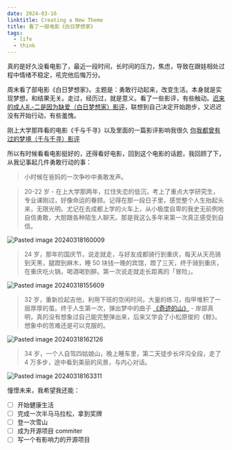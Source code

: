```yaml
---
date: 2024-03-16
linktitle: Creating a New Theme
title: 看了一部电影《白日梦想家》
tags:
  - life
  - think
---
```


真的是好久没看电影了，最近一段时间，长时间的压力，焦虑，导致在跟娃相处过程中情绪不稳定，吼完他后悔万分。

周末看了部电影《白日梦想家》。主题是：勇敢行动起来，改变生活。本身就是实现梦想，和结果无关。走过，经历过，就是意义。看了一些影评，有些触动。[迟来的成人礼-二是因为缺爱（白日梦想家）影评](https://movie.douban.com/review/6482906/)，联想到自己决定开始跑步，又迟迟没有开始行动，有些羞愧。

刚上大学那阵看的电影《千与千寻》以及里面的一篇影评影响我很久 [你我都曾有过的梦境（千与千寻）影评](https://movie.douban.com/review/1050852/?start=0#comments)

所以有时候看看电影挺好的，还得看好电影，回到这个电影的话题，我回顾了下，从我记事起几件勇敢行动的事：

> 小时候在爸妈的一次争吵中勇敢发声。

> 20-22 岁 - 在上大学那两年，扛住失恋的低沉，考上了重点大学研究生，专业课刚过，好像命运的眷顾。记得在那一段日子里，感觉整个人生抬起头来，无限光明。尤记在去成都上学的火车上，从小极度自卑的我史无前例地自信勇敢，大胆跟各种陌生人聊天。那是我这么多年来第一次真正感受到自信。

![Pasted image 20240318160009](https://cdn.jsdelivr.net/gh/goby-ao/picgo@main/img/Pasted%20image%2020240318160009.png)

> 24 岁，那年的国庆节，说走就走，与好友成都骑行到重庆，每天从天亮骑到天黑，腿蹬到麻木，睡 50 块钱一晚的宾馆，蹬了三天，终于骑到重庆，在重庆吃火锅，喝酒喝到醉。第一次说走就走长距离的「冒险」。

![Pasted image 20240318155609](https://cdn.jsdelivr.net/gh/goby-ao/picgo@main/img/Pasted%20image%2020240318155609.png)

> 32 岁，重新捡起吉他，利用下班的空闲时间，大量的练习，指甲堆积了一层厚厚的茧。终于人生第一次，弹出梦中的曲子 [《奇迹的山》](https://www.bilibili.com/video/BV1gy4y1M7R7/) - 岸部真明，真的没有想象过自己能完整弹出来，后来又学会了小松原俊的《鲸》。想象中的苦难还是可以克服的。

![Pasted image 20240318162126](https://cdn.jsdelivr.net/gh/goby-ao/picgo@main/img/Pasted%20image%2020240318162126.png)

> 34 岁，一个人自驾四姑娘山，晚上睡车里，第二天徒步长坪沟全段，走了 4 万多步，途中看到美丽的风景，与内心对话。

![Pasted image 20240318163311](https://cdn.jsdelivr.net/gh/goby-ao/picgo@main/img/Pasted%20image%2020240318163311.png)

憧憬未来，我希望我还能：
- [ ] 开始健康生活
- [ ] 完成一次半马马拉松，拿到奖牌
- [ ] 登一次雪山
- [ ] 成为开源项目 commiter 
- [ ] 写一个有影响力的开源项目
